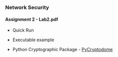 ### Network Security

#### Assignment 2 - Lab2.pdf

- Quick Run

- Executable example

- Python Cryptographic Package - [PyCryptodome](https://www.pycryptodome.org/src/introduction)
